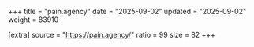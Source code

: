 +++
title = "pain.agency"
date = "2025-09-02"
updated = "2025-09-02"
weight = 83910

[extra]
source = "https://pain.agency/"
ratio = 99
size = 82
+++
